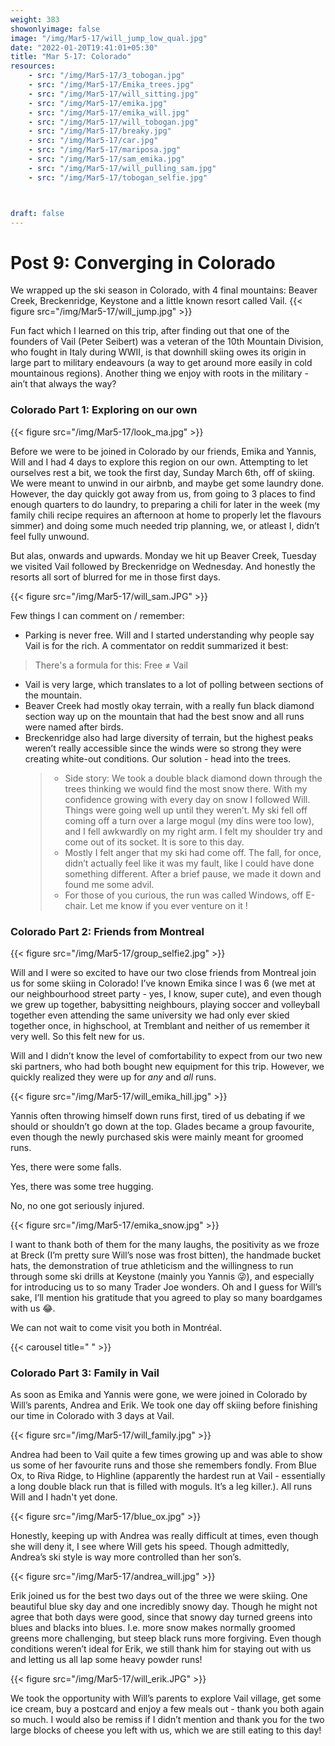 ```yaml
---
weight: 383
showonlyimage: false
image: "/img/Mar5-17/will_jump_low_qual.jpg"
date: "2022-01-20T19:41:01+05:30"
title: "Mar 5-17: Colorado"
resources:
    - src: "/img/Mar5-17/3_tobogan.jpg"
    - src: "/img/Mar5-17/Emika_trees.jpg"
    - src: "/img/Mar5-17/will_sitting.jpg"
    - src: "/img/Mar5-17/emika.jpg"
    - src: "/img/Mar5-17/emika_will.jpg"
    - src: "/img/Mar5-17/will_tobogan.jpg"
    - src: "/img/Mar5-17/breaky.jpg"
    - src: "/img/Mar5-17/car.jpg"
    - src: "/img/Mar5-17/mariposa.jpg"
    - src: "/img/Mar5-17/sam_emika.jpg"
    - src: "/img/Mar5-17/will_pulling_sam.jpg"
    - src: "/img/Mar5-17/tobogan_selfie.jpg"



draft: false
---
```


# Post 9: Converging in Colorado

We wrapped up the ski season in Colorado, with 4 final mountains: Beaver Creek, Breckenridge, Keystone and a little known resort called Vail. 
{{< figure src="/img/Mar5-17/will_jump.jpg" >}} 
&nbsp;

Fun fact which I learned on this trip, after finding out that one of the founders of Vail (Peter Seibert) was a veteran of the 10th Mountain Division, who fought in Italy during WWII, is that downhill skiing owes its origin in large part to military endeavours (a way to get around more easily in cold mountainous regions). Another thing we enjoy with roots in the military - ain’t that always the way? 



### Colorado Part 1: Exploring on our own 

{{< figure src="/img/Mar5-17/look_ma.jpg" >}} 
&nbsp;

Before we were to be joined in Colorado by our friends, Emika and Yannis, Will and I had 4 days to explore this region on our own. Attempting to let ourselves rest a bit, we took the first day, Sunday March 6th, off of skiing. We were meant to unwind in our airbnb, and maybe get some laundry done. However, the day quickly got away from us, from going to 3 places to find enough quarters to do laundry, to preparing a chili for later in the week (my family chili recipe requires an afternoon at home to properly let the flavours simmer) and doing some much needed trip planning, we, or atleast I, didn’t feel fully unwound. 

But alas, onwards and upwards. Monday we hit up Beaver Creek, Tuesday we visited Vail followed by Breckenridge on Wednesday. And honestly the resorts all sort of blurred for me in those first days. 

{{< figure src="/img/Mar5-17/will_sam.JPG" >}} 
&nbsp;

Few things I can comment on / remember: 
* Parking is never free. Will and I started understanding why people say Vail is for the rich. A commentator on reddit summarized it best: 
> There's a formula for this:
 Free ≠ Vail
* Vail is very large, which translates to a lot of polling between sections of the mountain.
* Beaver Creek had mostly okay terrain, with a really fun black diamond section way up on the mountain that had the best snow and all runs were named after birds. 
* Breckenridge also had large diversity of terrain, but the highest peaks weren’t really accessible since the winds were so strong they were creating white-out conditions. Our solution - head into the trees. 
    > * Side story: We took a double black diamond down through the trees thinking we would find the most snow there. With my confidence growing with every day on snow I followed Will. Things were going well up until they weren’t. My ski fell off coming off a turn over a large mogul (my dins were too low), and I fell awkwardly on my right arm. I felt my shoulder try and come out of its socket. It is sore to this day. 
    > * Mostly I felt anger that my ski had come off. The fall, for once, didn’t actually feel like it was my fault, like I could have done something different. After a brief pause, we made it down and found me some advil.
    > * For those of you curious, the run was called Windows, off E-chair. Let me know if you ever venture on it ! 

### Colorado Part 2: Friends from Montreal

{{< figure src="/img/Mar5-17/group_selfie2.jpg" >}} 
&nbsp;

Will and I were so excited to have our two close friends from Montreal join us for some skiing in Colorado! I’ve known Emika since I was 6 (we met at our neighbourhood street party - yes, I know, super cute), and even though we grew up together, babysitting neighbours, playing soccer and volleyball together even attending the same university we had only ever skied together once, in highschool, at Tremblant and neither of us remember it very well. So this felt new for us. 

Will and I didn’t know the level of comfortability to expect from our two new ski partners, who had both bought new equipment for this trip. However, we quickly realized they were up for *any* and *all* runs. 

{{< figure src="/img/Mar5-17/will_emika_hill.jpg" >}} 
&nbsp;

Yannis often throwing himself down runs first, tired of us debating if we should or shouldn’t go down at the top. Glades became a group favourite, even though the newly purchased skis were mainly meant for groomed runs. 

Yes, there were some falls. 

Yes, there was some tree hugging. 

No, no one got seriously injured.

{{< figure src="/img/Mar5-17/emika_snow.jpg" >}} 
&nbsp;

I want to thank both of them for the many laughs, the positivity as we froze at Breck (I’m pretty sure Will’s nose was frost bitten), the handmade bucket hats, the demonstration of true athleticism and the willingness to run through some ski drills at Keystone (mainly you Yannis 😜), and especially for introducing us to so many Trader Joe wonders. Oh and I guess for Will’s sake, I’ll mention his gratitude that you agreed to play so many boardgames with us 😂.  

We can not wait to come visit you both in Montréal.  


{{< carousel title=" " >}}
&nbsp;



### Colorado Part 3: Family in Vail 

As soon as Emika and Yannis were gone, we were joined in Colorado by Will’s parents, Andrea and Erik. We took one day off skiing before finishing our time in Colorado with 3 days at Vail. 

{{< figure src="/img/Mar5-17/will_family.jpg" >}} 
&nbsp;

Andrea had been to Vail quite a few times growing up and was able to show us some of her favourite runs and those she remembers fondly. From Blue Ox, to Riva Ridge, to Highline (apparently the hardest run at Vail - essentially a long double black run that is filled with moguls. It’s a leg killer.). All runs Will and I hadn't yet done. 

{{< figure src="/img/Mar5-17/blue_ox.jpg" >}} 
&nbsp;

Honestly, keeping up with Andrea was really difficult at times, even though she will deny it, I see where Will gets his speed. Though admittedly, Andrea’s ski style is way more controlled than her son’s.

{{< figure src="/img/Mar5-17/andrea_will.jpg" >}} 
&nbsp;

Erik joined us for the best two days out of the three we were skiing. One beautiful blue sky day and one incredibly snowy day. Though he might not agree that both days were good, since that snowy day turned greens into blues and blacks into blues. I.e. more snow makes normally groomed greens more challenging, but steep black runs more forgiving. Even though conditions weren’t ideal for Erik, we still thank him for staying out with us and letting us all lap some heavy powder runs! 

{{< figure src="/img/Mar5-17/will_erik.JPG" >}} 
&nbsp;

We took the opportunity with Will’s parents to explore Vail village, get some ice cream, buy a postcard and enjoy a few meals out - thank you both again so much. I would also be remiss if I didn’t mention and thank you for the two large blocks of cheese you left with us, which we are still eating to this day! 






